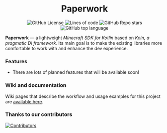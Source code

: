 <!--suppress ALL -->
<div align="center">
    <h1>Paperwork</h1>

[//]: # (Badges)
<img alt="GitHub License" src="https://img.shields.io/github/license/DrupalDoesNotExists/Paperwork">
<img alt="Lines of code" src="https://img.shields.io/tokei/lines/github/DrupalDoesNotExists/Paperwork">
<img alt="GitHub Repo stars" src="https://img.shields.io/github/stars/DrupalDoesNotExists/Paperwork">
<img alt="GitHub top language" src="https://img.shields.io/github/languages/top/DrupalDoesNotExists/Paperwork">

</div>

**Paperwork** — a lightweight _Minecraft SDK for Kotlin_ based on _Koin, a pragmatic DI framework._
Its main goal is to make the existing libraries more comfortable to work with and enhance the dev experience.

### Features

- There are lots of planned features that will be available soon!

### Wiki and documentation

Wiki pages that describe the workflow and usage examples for this project
are [available here](https://github.com/DrupalDoesNotExists/Paperwork/wiki/).

### Thanks to our contributors

<a href="https://github.com/DrupalDoesNotExists/Paperwork/graphs/contributors">
  <img alt="Contributors" src="https://contrib.rocks/image?repo=DrupalDoesNotExists/Paperwork" />
</a>

